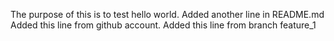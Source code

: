 The purpose of this is to test hello world.
Added another line in README.md
Added this line from github account.
Added this line from branch feature_1